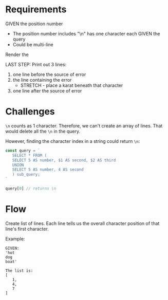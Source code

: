 # Requirements

GIVEN the position number
* The position number includes "\n" has one character each
GIVEN the query
* Could be multi-line

Render the 

LAST STEP:
Print out 3 lines:
1. one line before the source of error
2. the line containing the error
   * STRETCH - place a karat beneath that character
3. one line after the source of error

# Challenges

`\n` counts as 1 character. Therefore, we can't create an array of lines. That would delete all the `\n` in the query.

However, finding the character index in a string could return `\n`:

```javascript
const query = `
   SELECT * FROM (
   SELECT 5 AS number, $1 AS second, $2 AS third
   UNION
   SELECT 5 AS number, 4 AS second
   ) sub_query;
`

query[0] // returns \n
```

# Flow

Create list of lines. Each line tells us the overall character position of that line's first character.

Example:
```
GIVEN:
'hot
dog
boat'

The list is:
[
   1,
   4,
   7
]
```